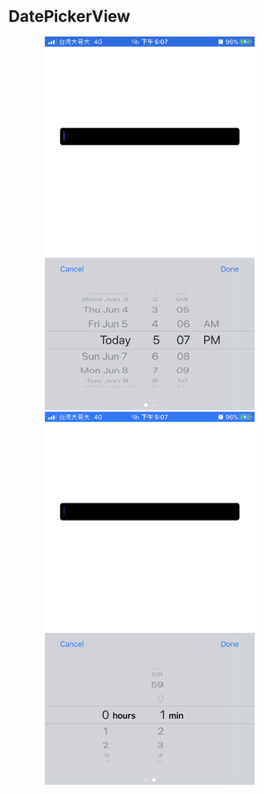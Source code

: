 # DatePickerView

<center>
  <img src="https://github.com/Anderson1997258/DatePickerView/blob/master/IMG_2668.PNG" width="375"><img src="https://github.com/Anderson1997258/DatePickerView/blob/master/IMG_2669.PNG" width="375">
</center>
